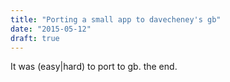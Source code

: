 ```yaml
---
title: "Porting a small app to davecheney's gb"
date: "2015-05-12"
draft: true
---
```


It was (easy|hard) to port to gb. the end.
